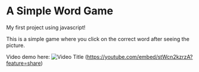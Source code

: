 # A Simple Word Game

My first project using javascript!

This is a simple game where you click on the correct word after seeing the picture.

Video demo here:
![Video Title](https://img.youtube.com/vi/stWcn2kzrzA/0.jpg)
(https://youtube.com/embed/stWcn2kzrzA?feature=share)
